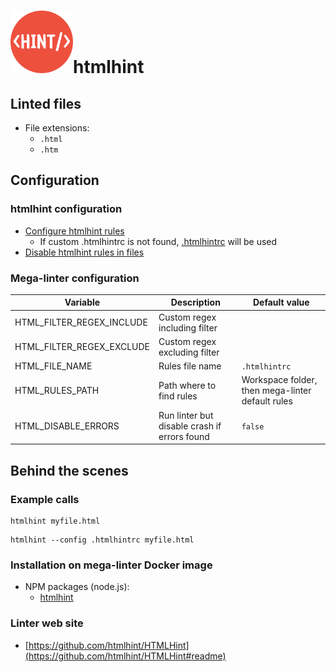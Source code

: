 <!-- markdownlint-disable MD033 MD041 -->
<!-- Generated by .automation/build.py, please do not update manually -->
# <a href="https://github.com/htmlhint/HTMLHint" target="blank" title="Visit linter Web Site"><img src="https://raw.githubusercontent.com/htmlhint/HTMLHint/master/website/static/img/htmlhint.png" alt="htmlhint" height="100px"></a>htmlhint

## Linted files

- File extensions:
  - `.html`
  - `.htm`

## Configuration

### htmlhint configuration

- [Configure htmlhint rules](https://htmlhint.com/docs/user-guide/configuration)
  - If custom .htmlhintrc is not found, [.htmlhintrc](https://github.com/nvuillam/mega-linter/tree/master_megalinter/TEMPLATES/.htmlhintrc) will be used
- [Disable htmlhint rules in files](https://htmlhint.com/docs/user-guide/configuration)

### Mega-linter configuration

| Variable | Description | Default value |
| ----------------- | -------------- | -------------- |
| HTML_FILTER_REGEX_INCLUDE | Custom regex including filter |  |
| HTML_FILTER_REGEX_EXCLUDE | Custom regex excluding filter |  |
| HTML_FILE_NAME | Rules file name | `.htmlhintrc` |
| HTML_RULES_PATH | Path where to find rules | Workspace folder, then mega-linter default rules |
| HTML_DISABLE_ERRORS | Run linter but disable crash if errors found | `false` |

## Behind the scenes

### Example calls

```shell
htmlhint myfile.html
```

```shell
htmlhint --config .htmlhintrc myfile.html
```


### Installation on mega-linter Docker image

- NPM packages (node.js):
  - [htmlhint](https://www.npmjs.com/package/htmlhint)

### Linter web site
- [https://github.com/htmlhint/HTMLHint](https://github.com/htmlhint/HTMLHint#readme)

